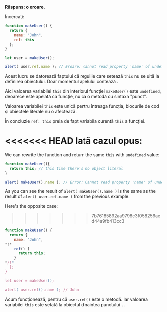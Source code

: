 **Răspuns: o eroare.**

Încercați:
```js run
function makeUser() {
  return {
    name: "John",
    ref: this
  };
}

let user = makeUser();

alert( user.ref.name ); // Eroare: Cannot read property 'name' of undefined
```

Acest lucru se datorează faptului că regulile care setează `this` nu se uită la definirea obiectului. Doar momentul apelului contează .

Aici valoarea variabilei `this` din interiorul funcției `makeUser()` este `undefined`, deoarece este apelată ca funcție, nu ca o metodă cu sintaxa "punct".

Valoarea variabilei `this` este unică pentru întreaga funcția, blocurile de cod și obiectele literale nu o afectează.

În concluzie `ref: this` preia de fapt variabila curentă `this` a funcției.

<<<<<<< HEAD
Iată cazul opus:
=======
We can rewrite the function and return the same `this` with `undefined` value: 

```js run
function makeUser(){
  return this; // this time there's no object literal
}

alert( makeUser().name ); // Error: Cannot read property 'name' of undefined
```
As you can see the result of `alert( makeUser().name )` is the same as the result of `alert( user.ref.name )` from the previous example.

Here's the opposite case:
>>>>>>> 7b76185892aa9798c3f058256aed44a9fb413cc3

```js run
function makeUser() {
  return {
    name: "John",
*!*
    ref() {
      return this;
    }
*/!*
  };
}

let user = makeUser();

alert( user.ref().name ); // John
```

Acum funcționează, pentru că `user.ref()` este o metodă. Iar valoarea variabilei `this` este setată la obiectul dinaintea punctului `.`.

